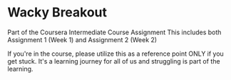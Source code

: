 # Wacky Breakout


Part of the Coursera Intermediate Course Assignment
This includes both Assignment 1 (Week 1) and Assignment 2 (Week 2)

If you're in the course, please utilize this as a reference point ONLY if you get stuck. 
It's a learning journey for all of us and struggling is part of the learning.